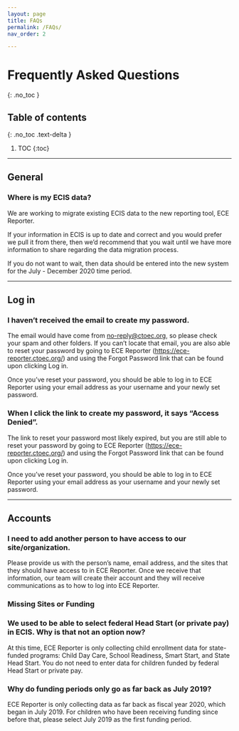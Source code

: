 ```yaml
---
layout: page
title: FAQs
permalink: /FAQs/
nav_order: 2

---
```




# Frequently Asked Questions
{: .no_toc }

## Table of contents
{: .no_toc .text-delta }

1. TOC
{:toc}


--- 

## General

### Where is my ECIS data?
We are working to migrate existing ECIS data to the new reporting tool, ECE Reporter.

If your information in ECIS is up to date and correct and you would prefer we pull it from there, then we’d recommend that you wait until we have more information to share regarding the data migration process.

If you do not want to wait, then data should be entered into the new system for the July - December 2020 time period.

---

## Log in

### I haven’t received the email to create my password.
The email would have come from no-reply@ctoec.org, so please check your spam and other folders. If you can’t locate that email, you are also able to reset your password by going to ECE Reporter (https://ece-reporter.ctoec.org/) and using the Forgot Password link that can be found upon clicking Log in. 

Once you’ve reset your password, you should be able to log in to ECE Reporter using your email address as your username and your newly set password. 

### When I click the link to create my password, it says “Access Denied”. 
The link to reset your password most likely expired, but you are still able to reset your password by going to ECE Reporter (https://ece-reporter.ctoec.org/) and using the Forgot Password link that can be found upon clicking Log in. 

Once you’ve reset your password, you should be able to log in to ECE Reporter using your email address as your username and your newly set password. 

---

## Accounts

### I need to add another person to have access to our site/organization. 
Please provide us with the person’s name, email address, and the sites that they should have access to in ECE Reporter. Once we receive that information, our team will create their account and they will receive communications as to how to log into ECE Reporter.

### Missing Sites or Funding


### We used to be able to select federal Head Start (or private pay) in ECIS. Why is that not an option now?
At this time, ECE Reporter is only collecting child enrollment data for state-funded programs: Child Day Care, School Readiness, Smart Start, and State Head Start. You do not need to enter data for children funded by federal Head Start or private pay.

### Why do funding periods only go as far back as July 2019?
ECE Reporter is only collecting data as far back as fiscal year 2020, which began in July 2019. For children who have been receiving funding since before that, please select July 2019 as the first funding period. 





